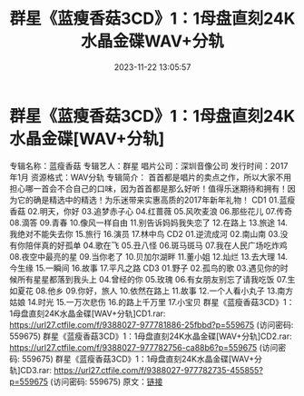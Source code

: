 ﻿---
title: 群星《蓝瘦香菇3CD》1：1母盘直刻24K水晶金碟WAV+分轨
date: 2023-11-22 13:05:57
categories: WAV车载音乐、镜像
tags: 华语中文
---
# 群星《蓝瘦香菇3CD》1：1母盘直刻24K水晶金碟[WAV+分轨]

专辑名称：蓝瘦香菇
专辑艺人：群星
唱片公司：深圳音像公司
发行时间：2017年1月
资源格式：WAV分轨
专辑简介：
首首都是唱片的卖点之作，所以大家不用担心哪一首会不合自己的口味，因为首首都是那么好听！值得乐迷期待和拥有！因为它的确是精选中的精选！为乐迷带来实惠高质的2017年新年礼物！
CD1
01.蓝瘦香菇
02.明天，你好
03.追梦赤子心
04.红蔷薇
05.风吹麦浪
06.那些花儿
07.传奇
08.滴答
09.青春
10.像风一样自由
11.别告诉妈妈我失恋了
12.在路上
13.旅途
14.我绝对不能失去你
15.旅行
16.演员
17.林中鸟
CD2
01.逆流成河
02.南山南
03.没有你陪伴真的好孤单
04.歌在飞
05.丑八怪
06.斑马斑马
07.我在人民广场吃炸鸡
08.夜空中最亮的星
09.当你老了
10.贝加尔湖畔
11.董小姐
12.灿烂
13.去大理
14.今生缘
15.一瞬间
16.故事
17.平凡之路
CD3
01.野子
02.孤鸟的歌
03.遇见你的时候所有星星都落到我头上
04.曾经的你
05.玫瑰
06.有女朋友别忘了请我吃饭
07.生如夏花
08.他乡
09.你好，旅人
10.依然在路上
11.故事
12.一个人看小丸子
13.南方姑娘
14.时光
15.一万次悲伤
16.的路上千万里
17.小宝贝
群星《蓝瘦香菇3CD》1：1母盘直刻24K水晶金碟[WAV+分轨]CD1.rar: https://url27.ctfile.com/f/9388027-977781886-25fbbd?p=559675
(访问密码: 559675)
群星《蓝瘦香菇3CD》1：1母盘直刻24K水晶金碟[WAV+分轨]CD2.rar: https://url27.ctfile.com/f/9388027-977782756-ca88b6?p=559675
(访问密码: 559675)
群星《蓝瘦香菇3CD》1：1母盘直刻24K水晶金碟[WAV+分轨]CD3.rar: https://url27.ctfile.com/f/9388027-977782735-455855?p=559675
(访问密码: 559675)
原文：[链接](https://blog.sina.com.cn/s/blog_1647c7e76010313ta.html)